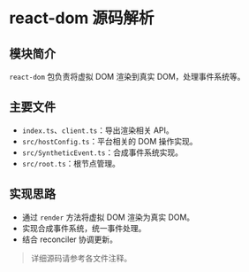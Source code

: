 # react-dom 源码解析

## 模块简介

`react-dom` 包负责将虚拟 DOM 渲染到真实 DOM，处理事件系统等。

## 主要文件
- `index.ts`、`client.ts`：导出渲染相关 API。
- `src/hostConfig.ts`：平台相关的 DOM 操作实现。
- `src/SyntheticEvent.ts`：合成事件系统实现。
- `src/root.ts`：根节点管理。

## 实现思路
- 通过 `render` 方法将虚拟 DOM 渲染为真实 DOM。
- 实现合成事件系统，统一事件处理。
- 结合 reconciler 协调更新。

> 详细源码请参考各文件注释。 